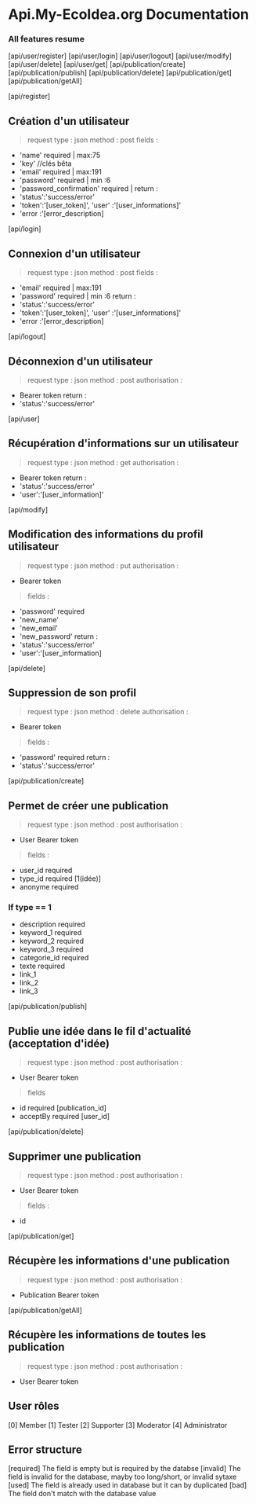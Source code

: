 # Api.My-EcoIdea.org Documentation

### All features resume ###
[api/user/register]
[api/user/login]
[api/user/logout]
[api/user/modify]
[api/user/delete]
[api/user/get]
[api/publication/create]
[api/publication/publish]
[api/publication/delete]
[api/publication/get]
[api/publication/getAll]

[api/register] 
## Création d'un utilisateur
> request type : json
> method : post
> fields :
- 'name' required | max:75
- 'key' //clés bêta
- 'email' required | max:191
- 'password' required | min :6
- 'password_confirmation' required |
return :
- 'status':'success/error'
- 'token':'[user_token]', 'user' :'[user_informations]'
- 'error :'[error_description]

[api/login]
## Connexion d'un utilisateur
> request type : json
> method : post
> fields :
- 'email' required | max:191
- 'password' required | min :6
return :
- 'status':'success/error'
- 'token':'[user_token]', 'user' :'[user_informations]'
- 'error :'[error_description]

[api/logout]
## Déconnexion d'un utilisateur
> request type : json
> method : post
> authorisation :
- Bearer token
return :
- 'status':'success/error'

[api/user]
## Récupération d'informations sur un utilisateur
> request type : json
> method : get
> authorisation :
- Bearer token
return :
- 'status':'success/error'
- 'user':'[user_information]'

[api/modify]
## Modification des informations du profil utilisateur
> request type : json
> method : put
> authorisation :
- Bearer token
> fields :
- 'password' required
- 'new_name'
- 'new_email'
- 'new_password'
return :
- 'status':'success/error'
- 'user':'[user_information]

[api/delete]
## Suppression de son profil
> request type : json
> method : delete
> authorisation :
- Bearer token
> fields : 
- 'password' required
return :
- 'status':'success/error'

[api/publication/create]
## Permet de créer une publication
> request type : json
> method : post
> authorisation :
- User Bearer token
> fields : 
- user_id required
- type_id required [1(idée)]
- anonyme required
### If type == 1
- description required
- keyword_1 required
- keyword_2 required
- keyword_3 required
- categorie_id required
- texte required
- link_1
- link_2
- link_3

[api/publication/publish]
## Publie une idée dans le fil d'actualité (acceptation d'idée)
> request type : json
> method : post
> authorisation :
- User Bearer token
> fields
- id required [publication_id]
- acceptBy required [user_id]

[api/publication/delete]
## Supprimer une publication
> request type : json
> method : post
> authorisation :
- User Bearer token
> fields :
- id

[api/publication/get]
## Récupère les informations d'une publication
> request type : json
> method : post
> authorisation :
- Publication Bearer token

[api/publication/getAll]
## Récupère les informations de toutes les publication
> request type : json
> method : post
> authorisation :
- User Bearer token

## User rôles
[0] Member
[1] Tester
[2] Supporter
[3] Moderator
[4] Administrator

## Error structure
[required] The field is empty but is required by the databse
[invalid] The field is invalid for the database, mayby too long/short, or invalid sytaxe
[used] The field is already used in database but it can by duplicated
[bad] The field don't match with the database value